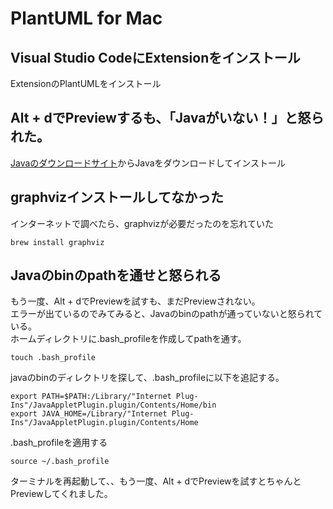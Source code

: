 # PlantUML for Mac

## Visual Studio CodeにExtensionをインストール

ExtensionのPlantUMLをインストール

## Alt + dでPreviewするも、「Javaがいない！」と怒られた。

[Javaのダウンロードサイト](https://www.java.com/en/download/mac_download.jsp)からJavaをダウンロードしてインストール

## graphvizインストールしてなかった

インターネットで調べたら、graphvizが必要だったのを忘れていた

```
brew install graphviz
```

## Javaのbinのpathを通せと怒られる

もう一度、Alt + dでPreviewを試すも、まだPreviewされない。<br>
エラーが出ているのでみてみると、Javaのbinのpathが通っていないと怒られている。<br>
ホームディレクトリに.bash_profileを作成してpathを通す。<br>
```
touch .bash_profile
```
javaのbinのディレクトリを探して、.bash_profileに以下を追記する。
```
export PATH=$PATH:/Library/"Internet Plug-Ins"/JavaAppletPlugin.plugin/Contents/Home/bin
export JAVA_HOME=/Library/"Internet Plug-Ins"/JavaAppletPlugin.plugin/Contents/Home
```
.bash_profileを適用する
```
source ~/.bash_profile
```
ターミナルを再起動して、、もう一度、Alt + dでPreviewを試すとちゃんとPreviewしてくれました。


